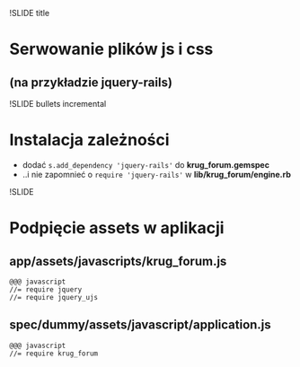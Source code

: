 !SLIDE title
# Serwowanie plików js i css #
## (na przykładzie jquery-rails) ##

!SLIDE bullets incremental
# Instalacja zależności #

* dodać `s.add_dependency 'jquery-rails'` do __krug_forum.gemspec__
* ..i nie zapomnieć o `require 'jquery-rails'` w __lib/krug_forum/engine.rb__

!SLIDE
# Podpięcie assets w aplikacji #

## app/assets/javascripts/krug_forum.js

    @@@ javascript
    //= require jquery
    //= require jquery_ujs

## spec/dummy/assets/javascript/application.js

    @@@ javascript
    //= require krug_forum

